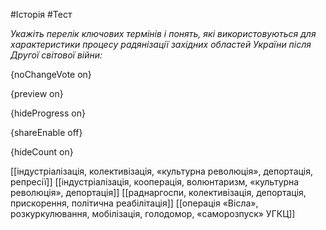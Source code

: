 #Історія #Тест

*Укажіть перелік ключових термінів і понять, які використовуються для характеристики процесу радянізації західних областей України після Другої світової війни:*

{noChangeVote on}

{preview on}

{hideProgress on}

{shareEnable off}

{hideCount on}

[[індустріалізація, колективізація, «культурна революція», депортація, репресії]]
[[індустріалізація, кооперація, волюнтаризм, «культурна революція», депортація]]
[[раднаргоспи, колективізація, депортація, прискорення, політична реабілітація]]
[[операція «Вісла», розкуркулювання, мобілізація, голодомор, «саморозпуск» УГКЦ]]
